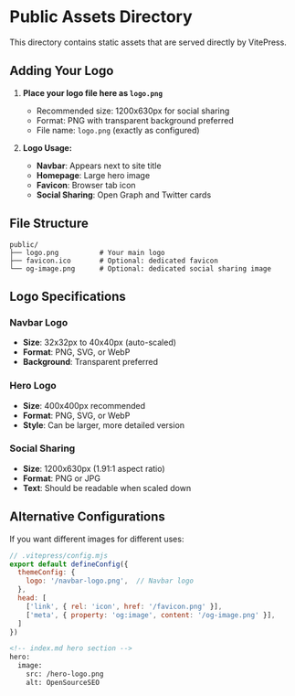 # Public Assets Directory

This directory contains static assets that are served directly by VitePress.

## Adding Your Logo

1. **Place your logo file here as `logo.png`**
   - Recommended size: 1200x630px for social sharing
   - Format: PNG with transparent background preferred
   - File name: `logo.png` (exactly as configured)

2. **Logo Usage:**
   - **Navbar**: Appears next to site title
   - **Homepage**: Large hero image
   - **Favicon**: Browser tab icon
   - **Social Sharing**: Open Graph and Twitter cards

## File Structure
```
public/
├── logo.png          # Your main logo
├── favicon.ico       # Optional: dedicated favicon
└── og-image.png      # Optional: dedicated social sharing image
```

## Logo Specifications

### Navbar Logo
- **Size**: 32x32px to 40x40px (auto-scaled)
- **Format**: PNG, SVG, or WebP
- **Background**: Transparent preferred

### Hero Logo
- **Size**: 400x400px recommended
- **Format**: PNG, SVG, or WebP
- **Style**: Can be larger, more detailed version

### Social Sharing
- **Size**: 1200x630px (1.91:1 aspect ratio)
- **Format**: PNG or JPG
- **Text**: Should be readable when scaled down

## Alternative Configurations

If you want different images for different uses:

```javascript
// .vitepress/config.mjs
export default defineConfig({
  themeConfig: {
    logo: '/navbar-logo.png',  // Navbar logo
  },
  head: [
    ['link', { rel: 'icon', href: '/favicon.png' }],
    ['meta', { property: 'og:image', content: '/og-image.png' }],
  ]
})
```

```markdown
<!-- index.md hero section -->
hero:
  image:
    src: /hero-logo.png
    alt: OpenSourceSEO
``` 